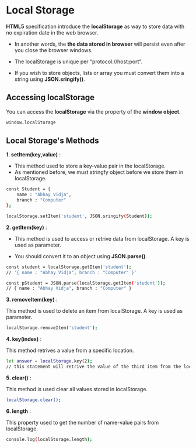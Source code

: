 # Local Storage

**HTML5** specification introduce the **localStorage** as way to store data with no expiration date in the web browser.

- In another words, the **the data stored in browser** will persist even after you close the browser windows.

- The localStorage is unique per "protocol://host:port".

- If you wish to store objects, lists or array you must convert them into a string using **JSON.sringify()**.

## Accessing localStorage

You can access the **localStorage** via the property of the **window object**.

```bash
window.localStorage
```

## Local Storage's Methods

**1. setItem(key,value)** : 

- This method used to store a key-value pair in the localStorage.
- As mentioned before, we must stringfy object before we store them in localStorage.

```bash
const Student = {
    name : "Abhay Vidja",
    branch : "Computer"
};

localStorage.setItem('student', JSON.sringify(Student));
```

**2. getItem(key)** :

- This method is used to access or retrive data from localStorage. A key is used as parameter.

- You should convert it to an object using **JSON.parse()**.

```bash
const student = localStorage.getItem('student');
// '{ name : "Abhay Vidja", branch : "Computer" }'

const pStudent = JSON.parse(localStorage.getItem('student'));
// { name : "Abhay Vidja", branch : "Computer" }
```

**3. removeItem(key)** :

This method is used to delete an item from localStorage. A key is used as parameter.

```bash
localStorage.removeItem('student');
```

**4. key(index)** :

This method retrives a value from a specific location.

```bash
let answer = localStorage.key(2);
// this statement will retrive the value of the third item from the localStorage.
```

**5. clear()** :

This method is used clear all values stored in localStorage.

```bash
localStorage.clear();
```

**6. length** :

This property used to get the number of name-value pairs from localStorage.

```bash
console.log(localStorage.length);
